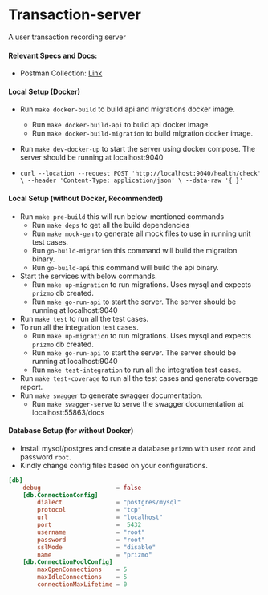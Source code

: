 # Transaction-server
A user transaction recording server
#### Relevant Specs and Docs:
- Postman Collection: [Link](https://documenter.getpostman.com/view/14037306/2sA2xpR8ns)

#### Local Setup (Docker)

- Run `make docker-build` to build api and migrations docker image.
  - Run `make docker-build-api` to build api docker image.
  - Run `make docker-build-migration` to build migration docker image.
  
- Run `make dev-docker-up` to start the server using docker compose. The server should be running at localhost:9040
- `curl --location --request POST 'http://localhost:9040/health/check' \
  --header 'Content-Type: application/json' \
  --data-raw '{ }'`

#### Local Setup (without Docker, Recommended)
- Run `make pre-build` this will run below-mentioned commands
    - Run `make deps` to get all the build dependencies
    - Run `make mock-gen` to generate all mock files to use in running unit test cases.
    - Run `go-build-migration` this command will build the migration binary.
    - Run `go-build-api` this command will build the api binary.
- Start the services with below commands.
    - Run `make up-migration` to run migrations. Uses mysql and expects `prizmo` db created.
    - Run `make go-run-api` to start the server. The server should be running at localhost:9040
- Run `make test` to run all the test cases.
- To run all the integration test cases.
    - Run `make up-migration` to run migrations. Uses mysql and expects `prizmo` db created.
    - Run `make go-run-api` to start the server. The server should be running at localhost:9040
    - Run `make test-integration` to run all the integration test cases.
- Run `make test-coverage` to run all the test cases and generate coverage report.
- Run `make swagger` to generate swagger documentation.
   - Run `make swagger-serve` to serve the swagger documentation at localhost:55863/docs

#### Database Setup (for without Docker)

- Install mysql/postgres and create a database `prizmo` with user `root` and password `root`.
- Kindly change config files based on your configurations.

```toml
[db]
    debug                     = false
    [db.ConnectionConfig]
        dialect               = "postgres/mysql"
        protocol              = "tcp"
        url                   = "localhost"
        port                  =  5432
        username              = "root"
        password              = "root"
        sslMode               = "disable"
        name                  = "prizmo"
    [db.ConnectionPoolConfig]
        maxOpenConnections    = 5
        maxIdleConnections    = 5
        connectionMaxLifetime = 0
```

